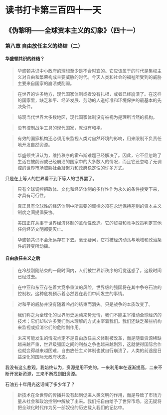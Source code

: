 读书打卡第三百四十一天
===
《伪黎明——全球资本主义的幻象》（四十一）
---

### 第八章 自由放任主义的终结（二）

#### 华盛顿共识的终结？

> 华盛顿共识中小政府的理想至少是不合时宜的。它应该属于的时代是集权主义对自由和繁荣构成主要威胁的时代。今天人类和社会的福祉所受到的威胁主要来自国家的崩溃或削弱。

> 在世界的许多地方，现代国家体制或者没有扎根，或者已经崩溃了。在这样的国家里，缺乏和平、经济发展、劳动的人道标准和环境保护的最基本的先决条件。

> 综观当代世界大多数地区，现代国家体制没有被视为是理所当然的机构。

> 没有控制战争工具的现代国家，就没有和平。

> 有效的国家机构还必须用来监视人类对自然环境的影响，用来限制不负责任地开发自然资源。

> 华盛顿共识认为，维持秩序的霍布斯难题已经解决了。因此，它不但忽略了生活在被削弱或已经崩溃的国家中的大多数人的情况，而且它还忽略了无调控的世界市场威胁社会凝聚力和政府稳定性的许多方式。

只是在上等人的世界看不到下等人的世界罢了。

> 只有全球调控把政体、文化和经济体制的多样性作为永久的条件接受下来，才具有可行性。

> 真正具有全球性的经济体制中所需要的调控必须在永远保持差别的资本主义制度之间提倡妥协。

> 美国正在从事于世界经济体制的革命性改造。它的贸易和竞争政策判定其他任何经济文明都要灭亡。

> 华盛顿共识不会永远存在下去。毫无疑问，它将被经济动荡与地域和政治条件的转变所动摇。

#### 自由放任主义之后

> 在冷战刚刚结束的一段时间内，人们被世界新秩序的幻觉迷惑了。这段时间已经过去。

> 在中亚和东亚存在着大竞争重演的风险，世界级的强国将在其中争夺石油的控制权，这种危机预示着必然要在我们中间发生的事情。

> 对和平的威胁并没有随着冷战的结束而消失。只是战争的本质改变了。

> 我们称之为全球化的世界历史运动来势无情，我们不能主宰推动全球经济的技术；它们却以许多我们尚未理解的方式主宰着我们。我们还缺乏某些机构来监视或抵消它们的危险副作用。

> 未来可能发生的情况肯定不是自由放任主义体制被改革，而是随着资源稀缺越来越严重，世界级强国之间的利益之争也越来越剧烈，这就使得国际合作也就变得越来越困难，自由放任主义体制也就自行崩溃了。人类的前途是日益深化的国际无政府状态。

我没有这么悲观。我始终认为，资源是用不完的。一来利用率在逐渐提高，二来不断开发新资源，三来不断找到旧资源。

石油五十年用光这话喊了多少年了？

> 新技术在全世界的传播并没有起到促进人类文明的作用，而是导致了市场力量从社会和政治控制中解放了出来。我们把自由给予了世界市场，这无疑将把全球化时代作为另一部奴役的历史载入我们的记忆中。